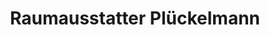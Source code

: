 ---
title: "Raumausstatter Plückelmann"
url: /wesel/raumausstatter-plueckelmann/
shop: Raumausstattung
---